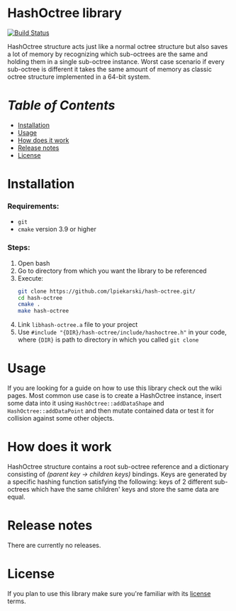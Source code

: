 # HashOctree library
[![Build Status](https://travis-ci.com/lpiekarski/hash-octree.svg?branch=master)](https://travis-ci.com/lpiekarski/hash-octree)

HashOctree structure acts just like a normal octree structure but also saves a lot of memory by recognizing which sub-octrees are the same and holding them in a single sub-octree instance. Worst case scenario if every sub-octree is different it takes the same amount of memory as classic octree structure implemented in a 64-bit system.

# *Table of Contents*
* [Installation](#installation)
* [Usage](#usage)
* [How does it work](#how-does-it-work)
* [Release notes](#release-notes)
* [License](#license)

# Installation
### Requirements:
* `git`
* `cmake` version 3.9 or higher
### Steps:
1. Open bash
2. Go to directory from which you want the library to be referenced
3. Execute:
    ```bash
    git clone https://github.com/lpiekarski/hash-octree.git/
    cd hash-octree
    cmake .
    make hash-octree
    ```
4. Link `libhash-octree.a` file to your project
5. Use `#include "{DIR}/hash-octree/include/hashoctree.h"` in your code, where `{DIR}` is path to directory in which you called `git clone`

# Usage
If you are looking for a guide on how to use this library check out the wiki pages. Most common use case is to create a HashOctree instance, insert some data into it using `HashOctree::addDataShape` and `HashOctree::addDataPoint` and then mutate contained data or test it for collision against some other objects.

# How does it work
HashOctree structure contains a root sub-octree reference and a dictionary consisting of *(parent key -> children keys)* bindings. Keys are generated by a specific hashing function satisfying the following: keys of 2 different sub-octrees which have the same children' keys and store the same data are equal. 

# Release notes
There are currently no releases.

# License
If you plan to use this library make sure you're familiar with its [license](LICENSE) terms.
